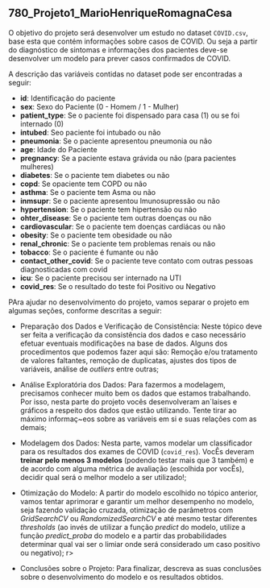 ## 780_Projeto1_MarioHenriqueRomagnaCesa

O objetivo do projeto será desenvolver um estudo no dataset `COVID.csv`, base esta que contém informações sobre casos de COVID. Ou seja a partir do diagnóstico de sintomas e informações dos pacientes deve-se desenvolver um modelo para prever casos confirmados de COVID.



A descrição das variáveis contidas no dataset pode ser encontradas a seguir:

 - **id**: Identificação do paciente
 - **sex**: Sexo do Paciente (0 - Homem / 1 - Mulher)
 - **patient_type**: Se o paciente foi dispensado para casa (1) ou se foi internado (0)
 - **intubed**: Seo paciente foi intubado ou não
 - **pneumonia**: Se o paciente apresentou pneumonia ou não
 - **age**: Idade do Paciente
 - **pregnancy**: Se a paciente estava grávida ou não (para pacientes mulheres)
 - **diabetes**: Se o paciente tem diabetes ou não
 - **copd**: Se opaciente tem COPD ou não
 - **asthma**: Se o paciente tem Asma ou não
 - **inmsupr**: Se o paciente apresentou Imunosupressão ou não
 - **hypertension**: Se o paciente tem hipertensão ou não
 - **ohter_disease**: Se o paciente tem outras doenças ou não
 - **cardiovascular**: Se o paciente tem doenças cardiácas ou não
 - **obesity**: Se o paciente tem obesidade ou não
 - **renal_chronic**: Se o paciente tem problemas renais ou não
 - **tobacco**: Se o paciente é fumante ou não
 - **contact_other_covid**: Se o paciente teve contato com outras pessoas diagnosticadas com covid
 - **icu**: Se o paciente precisou ser internado na UTI
 - **covid_res**: Se o resultado do teste foi Positivo ou Negativo
 
PAra ajudar no desenvolvimento do projeto, vamos separar o projeto em algumas seções, conforme descritas a seguir:

- Preparação dos Dados e Verificação de Consistência: Neste tópico deve ser feita a verificação da consistência dos dados e caso necessário efetuar eventuais modificações na base de dados. Alguns dos procedimentos que podemos fazer aqui são: Remoção e/ou tratamento de valores faltantes, remoção de duplicatas, ajustes dos tipos de variáveis, análise de _outliers_ entre outras;



- Análise Exploratória dos Dados: Para fazermos a modelagem, precisamos conhecer muito bem os dados que estamos trabalhando. Por isso, nesta parte do projeto vocês desenvolveram an´laises e gráficos a respeito dos dados que estão utilizando. Tente tirar ao máximo informaç~eos sobre as variáveis em si e suas relações com as demais;



- Modelagem dos Dados: Nesta parte, vamos modelar um classificador para os resultados dos exames de COVID (`covid_res`). VocÊs deveram __treinar pelo menos 3 modelos__ (podendo testar mais que 3 também) e de acordo com alguma métrica de avaliação (escolhida por vocÊs), decidir qual será o melhor modelo a ser utilizado!;



- Otimização do Modelo: A partir do modelo escolhido no tópico anterior, vamos tentar aprimorar e garantir um melhor desempenho no modelo, seja fazendo validação cruzada, otimização de parâmetros com _GridSearchCV_ ou _RandomizedSearchCV_ e até mesmo testar diferentes _thresholds_ (ao invés de utilizar a função _predict_ do modelo, utilize a função _predict_proba_ do modelo e a partir das probabilidades determinar qual vai ser o limiar onde será considerado um caso positivo ou negativo);
r>

- Conclusões sobre o Projeto: Para finalizar, descreva as suas conclusões sobre o desenvolvimento do modelo e os resultados obtidos.